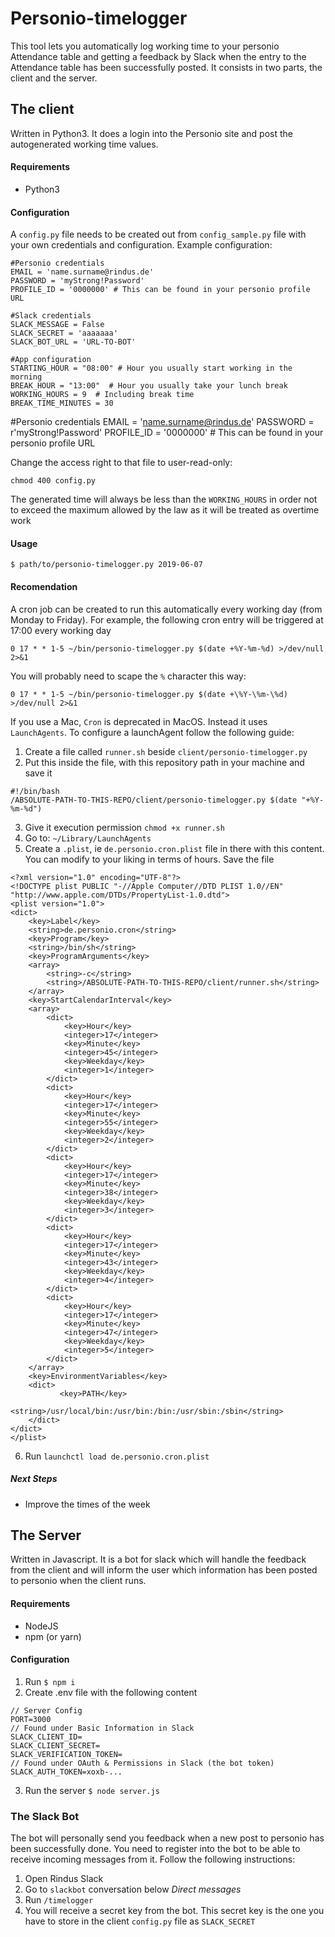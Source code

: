 # Personio-timelogger

This tool lets you automatically log working time to your personio Attendance table and getting a feedback by Slack when the entry to the Attendance table has been successfully posted.
It consists in two parts, the client and the server.
## The client
Written in Python3. It does a login into the Personio site and post the autogenerated working time values.
#### Requirements
- Python3
#### Configuration
A `config.py` file needs to be created out from `config_sample.py` file with your own credentials and configuration.
Example configuration:
```
#Personio credentials
EMAIL = 'name.surname@rindus.de'
PASSWORD = 'myStrong!Password'
PROFILE_ID = '0000000' # This can be found in your personio profile URL

#Slack credentials
SLACK_MESSAGE = False
SLACK_SECRET = 'aaaaaaa'
SLACK_BOT_URL = 'URL-TO-BOT'

#App configuration
STARTING_HOUR = "08:00" # Hour you usually start working in the morning
BREAK_HOUR = "13:00"  # Hour you usually take your lunch break
WORKING_HOURS = 9  # Including break time
BREAK_TIME_MINUTES = 30
```

#Personio credentials
EMAIL = 'name.surname@rindus.de'
PASSWORD = r'myStrong!Password'
PROFILE_ID = '0000000' # This can be found in your personio profile URL


Change the access right to that file to user-read-only:
```
chmod 400 config.py
```


The generated time will always be less than the `WORKING_HOURS` in order not to exceed the maximum allowed by the law as it will be treated as overtime work

#### Usage
    $ path/to/personio-timelogger.py 2019-06-07
#### Recomendation
A cron job can be created to run this automatically every working day (from Monday to Friday).
For example, the following cron entry will be triggered at 17:00 every working day

    0 17 * * 1-5 ~/bin/personio-timelogger.py $(date +%Y-%m-%d) >/dev/null 2>&1

You will probably need to scape the `%` character this way:

    0 17 * * 1-5 ~/bin/personio-timelogger.py $(date +\%Y-\%m-\%d) >/dev/null 2>&1

If you use a Mac, `Cron` is deprecated in MacOS. Instead it uses `LaunchAgents`. To configure a launchAgent follow the following guide:
1. Create a file called `runner.sh` beside `client/personio-timelogger.py`
2. Put this inside the file, with this repository path in your machine and save it
```
#!/bin/bash
/ABSOLUTE-PATH-TO-THIS-REPO/client/personio-timelogger.py $(date "+%Y-%m-%d")
```
3. Give it execution permission `chmod +x runner.sh`
4. Go to: `~/Library/LaunchAgents`
5. Create a `.plist`, ie `de.personio.cron.plist` file in there with this content. You can modify to your liking in terms of hours. Save the file
```
<?xml version="1.0" encoding="UTF-8"?>
<!DOCTYPE plist PUBLIC "-//Apple Computer//DTD PLIST 1.0//EN" "http://www.apple.com/DTDs/PropertyList-1.0.dtd">
<plist version="1.0">
<dict>
    <key>Label</key>
    <string>de.personio.cron</string>
    <key>Program</key>
    <string>/bin/sh</string>
    <key>ProgramArguments</key>
    <array>
        <string>-c</string>
        <string>/ABSOLUTE-PATH-TO-THIS-REPO/client/runner.sh</string>
    </array>
    <key>StartCalendarInterval</key>
    <array>
        <dict>
            <key>Hour</key>
            <integer>17</integer>
            <key>Minute</key>
            <integer>45</integer>
            <key>Weekday</key>
            <integer>1</integer>
        </dict>
        <dict>
            <key>Hour</key>
            <integer>17</integer>
            <key>Minute</key>
            <integer>55</integer>
            <key>Weekday</key>
            <integer>2</integer>
        </dict>
        <dict>
            <key>Hour</key>
            <integer>17</integer>
            <key>Minute</key>
            <integer>38</integer>
            <key>Weekday</key>
            <integer>3</integer>
        </dict>
        <dict>
            <key>Hour</key>
            <integer>17</integer>
            <key>Minute</key>
            <integer>43</integer>
            <key>Weekday</key>
            <integer>4</integer>
        </dict>
        <dict>
            <key>Hour</key>
            <integer>17</integer>
            <key>Minute</key>
            <integer>47</integer>
            <key>Weekday</key>
            <integer>5</integer>
        </dict>
    </array>
    <key>EnvironmentVariables</key>
    <dict>
           <key>PATH</key>
           <string>/usr/local/bin:/usr/bin:/bin:/usr/sbin:/sbin</string>
    </dict>
</dict>
</plist>
```

6. Run `launchctl load de.personio.cron.plist`

##### Next Steps
- Improve the times of the week 

## The Server
Written in Javascript. It is a bot for slack which will handle the feedback from the client and will inform the user which information has been posted to personio when the client runs.

#### Requirements
- NodeJS
- npm (or yarn)
#### Configuration
1. Run
`$ npm i`
2. Create .env file with the following content

```
// Server Config
PORT=3000
// Found under Basic Information in Slack
SLACK_CLIENT_ID=
SLACK_CLIENT_SECRET=
SLACK_VERIFICATION_TOKEN=
// Found under OAuth & Permissions in Slack (the bot token)
SLACK_AUTH_TOKEN=xoxb-...
```
3. Run the server
`$ node server.js`

### The Slack Bot
The bot will personally send you feedback when a new post to personio has been successfully done.
You need to register into the bot to be able to receive incoming messages from it.
Follow the following instructions:
1. Open Rindus Slack
2. Go to `slackbot` conversation below _Direct messages_
3. Run
`/timelogger`
4. You will receive a secret key from the bot. This secret key is the one you have to store in the client `config.py` file as `SLACK_SECRET`
